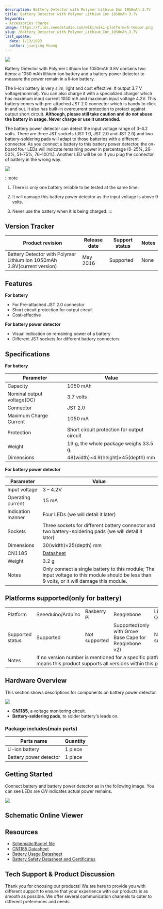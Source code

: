 ```yaml
---
description: Battery Detector with Polymer Lithium Ion 1050mAh 3.7V
title: Battery Detector with Polymer Lithium Ion 1050mAh 3.7V
keywords:
- Accessories charge
image: https://files.seeedstudio.com/wiki/wiki-platform/S-tempor.png
slug: /Battery_Detector_with_Polymer_Lithium_Ion_1050mAh_3.7V
last_update:
  date: 1/13/2023
  author: jianjing Huang
---
```



![](https://files.seeedstudio.com/wiki/Battery_Detector_with_Polymer_Lithium_Ion_1050mAh_3.7V/img/Battery_Detector_with_Polymer_Lithium_Ion_1050mAh_3.7V.jpg)

Battery Detector with Polymer Lithium Ion 1050mAh 3.8V contains two items: a 1050 mAh lithium-ion battery and a battery power detector to measure the power remain in a li-ion battery.

The li-ion battery is very slim, light and cost effective. It output 3.7 V voltage(nominal). You can also charge it with a specialized charger which has maximum input current 1050 mA and maximum input voltage 4.2V. This battery comes with pre-attached JST 2.0 connector which is handy to click in and out. It also has built-in overcurrent protection to protect against output short circuit. **Although, please still take caution and do not abuse the battery in usage. Never charge or use it unattended.**

The battery power detector can detect the input voltage range of 3–4.2 volts. There are three JST sockets (JST 1.0, JST 2.0 and JST 2.0) and two battery-soldering pads will adapt to those batteries with a different connector. As you connect a battery to this battery power detector, the on-board four LEDs will indicate remaining power in percentage (0–25%, 26–50%, 51–75%, 76–100%). Another LED will be on if you plug the connector of battery in the wrong way.

[![](https://files.seeedstudio.com/wiki/common/Get_One_Now_Banner.png)](https://www.seeedstudio.com/Battery-Detector-with-Polymer-Lithium-Ion-1050mAh-3.7V-p-2648.html)

:::note

1. There is only one battery reliable to be tested at the same time.

2. It will damage this battery power detector as the input voltage is above 9 volts.

3. Never use the battery when it is being charged.
:::

Version Tracker
----------------

| Product revision                                                        | Release date | Support status | Notes |
|-------------------------------------------------------------------------|--------------|----------------|-------|
| Battery Detector with Polymer Lithium Ion 1050mAh 3.8V(current version) | May 2016     | Supported      | None  |

Features
--------

**For battery**

- For Pre-attached JST 2.0 connector
- Short circuit protection for output circuit
- Cost-effective

**For battery power detector**

- Visual indication on remaining power of a battery
- Different JST sockets for different battery connectors

Specifications
--------------

**For battery**

| Parameter                  | Value                                       |
|----------------------------|---------------------------------------------|
| Capacity                   | 1050 mAh                                    |
| Nominal output voltage(DC) | 3.7 volts                                   |
| Connector                  | JST 2.0                                     |
| Maximum Charge Current     | 1050 mA                                     |
| Protection                 | Short circuit protection for output circuit |
| Weight                     | 19 g, the whole package weighs 33.5 g.      |
| Dimensions                 | 48(width)×4.9(height)×45(depth) mm          |

**For battery power detector**

| Parameter         | Value                                                                                                                                          |
|-------------------|-------------------------------------------------------------------------------------------------------------------------------------------|
| Input voltage     | 3 – 4.2V                                                                                                                                  |
| Operating current | 15 mA                                                                                                                                     |
| Indication manner | Four LEDs (we will detail it later)                                                                                                       |
| Sockets           | Three sockets for different battery connector and two battery-soldering pads (we will detail it later)                                    |
| Dimensions        | 30(width)×25(depth) mm                                                                                                                    |
| CN1185            | [Datasheet](https://files.seeedstudio.com/wiki/Battery_Detector_with_Polymer_Lithium_Ion_1050mAh_3.7V/res/CN1185_Datasheet.pdf)                                      |
| Weight            | 3.2 g                                                                                                                                     |
| Notes             | Only connect a single battery to this module; The input voltage to this module should be less than 9 volts, or it will damage this module. |

Platforms supported(only for battery)
------------------------

<table>
<tr>
<td>
Platform
</td>
<td>
Seeeduino/Arduino
</td>
<td>
Rasberry Pi
</td>
<td>
Beaglebone
</td>
<td>
LinkIt ONE
</td>
</tr>
<tr>
<td>
Supported status
</td>
<td>
Supported
</td>
<td>
Not supported
</td>
<td>
Supported(only with Grove Base Cape for Beaglebone v2)
</td>
<td>
Not supported
</td>
</tr>
<tr>
<td>
Notes
</td>
<td colspan="5">
If no version number is mentioned for a specific platform, it means this product supports all versions within this platform.
</td>
</tr>
</table>

Hardware Overview
-----------------

This section shows descriptions for components on battery power detector.

![](https://files.seeedstudio.com/wiki/Battery_Detector_with_Polymer_Lithium_Ion_1050mAh_3.7V/img/Battery_kit-3.7V_520mAh_Battery_power_detector_components_description_1200_s.jpg)

- **CN1185**, a voltage monitoring circuit.
- **Battery-soldering pads**, to solder battery's leads on.

### **Package includes**(main parts)

| Parts name             | Quantity |
|------------------------|----------|
| Li-ion battery         | 1 piece  |
| Battery power detector | 1 piece  |

Getting Started
---------------

Connect battery and battery power detector as in the following image. You can see LEDs are *ON* indicates actual power remains.

![](https://files.seeedstudio.com/wiki/Battery_Detector_with_Polymer_Lithium_Ion_1050mAh_3.7V/img/Battery_Detector_with_Polymer_Lithium_Ion_1050mAh_3.7V.jpg)

## Schematic Online Viewer

<div className="altium-ecad-viewer" data-project-src="https://files.seeedstudio.com/wiki/Battery_Detector_with_Polymer_Lithium_Ion_1050mAh_3.7V/res/Battery_kit-3.7V_520mAh_Schematics.zip" style={{borderRadius: '0px 0px 4px 4px', height: 500, borderStyle: 'solid', borderWidth: 1, borderColor: 'rgb(241, 241, 241)', overflow: 'hidden', maxWidth: 1280, maxHeight: 700, boxSizing: 'border-box'}}>
</div>

Resources
---------

- [Schematic(Eagle) file](https://files.seeedstudio.com/wiki/Battery_Detector_with_Polymer_Lithium_Ion_1050mAh_3.7V/res/Battery_kit-3.7V_520mAh_Schematics.zip)
- [CN1185 Datasheet](https://files.seeedstudio.com/wiki/Battery_Detector_with_Polymer_Lithium_Ion_1050mAh_3.7V/res/CN1185_Datasheet.pdf)
- [Battery Usage Datasheet](https://files.seeedstudio.com/wiki/Battery_Detector_with_Polymer_Lithium_Ion_1050mAh_3.7V/res/Battery_Detector_with_Polymer_Lithium_Ion_1050mAh_3.7V_Battery_Datasheet.pdf)
- [Battery Safety Datasheet and Certificates](https://files.seeedstudio.com/wiki/Battery_Detector_with_Polymer_Lithium_Ion_1050mAh_3.7V/res/Lithium-ion_Battery_3.7v-1050_mAh_Safety_Datasheet_and_Certificates.zip)

<!-- This Markdown file was created from https://www.seeedstudio.com/wiki/Battery_Detector_with_Polymer_Lithium_Ion_1050mAh_3.7V -->

## Tech Support & Product Discussion

Thank you for choosing our products! We are here to provide you with different support to ensure that your experience with our products is as smooth as possible. We offer several communication channels to cater to different preferences and needs.

<div class="button_tech_support_container">
<a href="https://forum.seeedstudio.com/" class="button_forum"></a> 
<a href="https://www.seeedstudio.com/contacts" class="button_email"></a>
</div>

<div class="button_tech_support_container">
<a href="https://discord.gg/eWkprNDMU7" class="button_discord"></a> 
<a href="https://github.com/Seeed-Studio/wiki-documents/discussions/69" class="button_discussion"></a>
</div>
